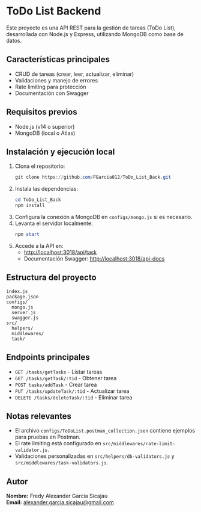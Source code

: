
# ToDo List Backend

Este proyecto es una API REST para la gestión de tareas (ToDo List), desarrollada con Node.js y Express, utilizando MongoDB como base de datos.

## Características principales
- CRUD de tareas (crear, leer, actualizar, eliminar)
- Validaciones y manejo de errores
- Rate limiting para protección
- Documentación con Swagger

## Requisitos previos
- Node.js (v14 o superior)
- MongoDB (local o Atlas)

## Instalación y ejecución local
1. Clona el repositorio:
	```powershell
	git clone https://github.com/FGarcia012/ToDo_List_Back.git
	```
2. Instala las dependencias:
	```powershell
	cd ToDo_List_Back
	npm install
	```
3. Configura la conexión a MongoDB en `configs/mongo.js` si es necesario.
4. Levanta el servidor localmente:
	```powershell
	npm start
	```
5. Accede a la API en:
	- [http://localhost:3018/api/task](http://localhost:3018/api/task)
	- Documentación Swagger: [http://localhost:3018/api-docs](http://localhost:3018/api-docs)

## Estructura del proyecto
```
index.js
package.json
configs/
  mongo.js
  server.js
  swagger.js
src/
  helpers/
  middlewares/
  task/
```

## Endpoints principales
- `GET /tasks/getTasks` - Listar tareas
- `GET /tasks/getTask/:tid` - Obtener tarea
- `POST tasks/addTask` - Crear tarea
- `PUT /tasks/updateTask/:tid` - Actualizar tarea
- `DELETE /tasks/deleteTask/:tid` - Eliminar tarea

## Notas relevantes
- El archivo `configs/ToDoList.postman_collection.json` contiene ejemplos para pruebas en Postman.
- El rate limiting está configurado en `src/middlewares/rate-limit-validator.js`.
- Validaciones personalizadas en `src/helpers/db-validators.js` y `src/middlewares/task-validators.js`.

## Autor
**Nombre:** Fredy Alexander García Sicajau  
**Email:** alexander.garcia.sicajau@gmail.com
